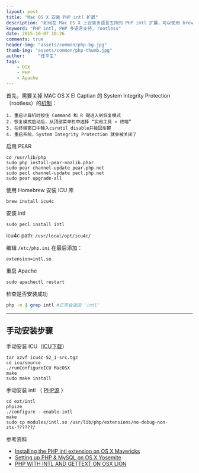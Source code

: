 ```yaml
---
layout: post
title: "Mac OS X 安装 PHP intl 扩展"
description: "如何在 Mac OS X 上安装多语言支持的 PHP intl 扩展，可以使用 brew 方式，或者手动编译安装。关掉 Mac OS X rootless 的方法"
keyword: "PHP intl, PHP 多语言支持, rootless"
date: 2015-10-07 10:26
comments: true
header-img: "assets/common/php-bg.jpg"
thumb-img: "assets/common/php-thumb.jpg"
author:     "任平生"
tags:
    - OSX
    - PHP
    - Apache
---
```

首先，需要关掉 MAC OS X El Captian 的 System Integrity Protection（rootless）的[机制](https://www.quora.com/How-do-I-turn-off-the-rootless-in-OS-X-El-Capitan-10-11)：

    1. 重启计算机时按住 Command 和 R 键进入到恢复模式
    2. 恢复模式启动后，从顶部菜单栏中选择 “实用工具 > 终端”
    3. 在终端窗口中输入csrutil disable并按回车键
    4. 重启系统，System Integrity Protection 就会被关闭了

启用 PEAR

```
cd /usr/lib/php
sudo php install-pear-nozlib.phar
sudo pear channel-update pear.php.net
sudo pecl channel-update pecl.php.net
sudo pear upgrade-all
```

使用 Homebrew 安装 ICU 库

```
brew install icu4c
```

安装 intl 

```
sudo pecl install intl
```

icu4c path: `/usr/local/opt/icu4c/`

编辑 `/etc/php.ini` 在最后添加：

```
extension=intl.so
```

重启 Apache

```
sudo apachectl restart
```

检查是否安装成功

```sh
php -m | grep intl #正常会返回 'intl'
```

----

## 手动安装步骤

手动安装 ICU（[ICU下载](http://download.icu-project.org/files/icu4c/52.1/icu4c-52_1-src.tgz)）

```
tar xzvf icu4c-52_1-src.tgz
cd icu/source
./runConfigureICU MacOSX
make
sudo make install
```

手动安装 intl （ [PHP源](http://www.php.net/get/php-5.5.29.tar.gz/from/a/mirror) ）

```
cd ext/intl
phpize
./configure --enable-intl
make
sudo cp modules/intl.so /usr/lib/php/extensions/no-debug-non-zts-??????/
```

参考资料

* [Installing the PHP intl extension on OS X Mavericks](http://codingexplained.com/operating-systems/mac/installing-php-intl-extension-os-x-mavericks)
* [Setting up PHP & MySQL on OS X Yosemite](http://akrabat.com/setting-up-php-mysql-on-os-x-yosemite/)
* [PHP WITH INTL AND GETTEXT ON OSX LION](http://mansion.im/2011/php-with-intl-and-gettext-on-osx-lion/)
